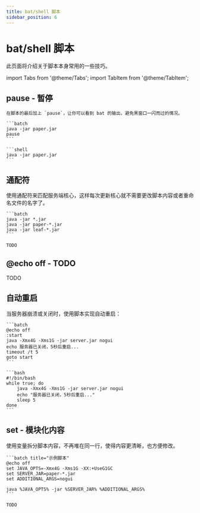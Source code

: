 ```yaml
---
title: bat/shell 脚本
sidebar_position: 6
---
```


# bat/shell 脚本

此页面将介绍关于脚本本身常用的一些技巧。

import Tabs from '@theme/Tabs';
import TabItem from '@theme/TabItem';

## pause - 暂停

<Tabs queryString="pause">
  <TabItem value="windows" label="Windows">

    在脚本的最后加上 `pause`，让你可以看到 bat 的输出，避免黑窗口一闪而过的情况。

    ```batch
    java -jar paper.jar
    pause
    ```

  </TabItem>

  <TabItem value="linux" label="Linux">

    ```shell
    java -jar paper.jar
    ```

  </TabItem>

</Tabs>

## 通配符

使用通配符来匹配服务端核心，这样每次更新核心就不需要更改脚本内容或者重命名文件的名字了。

<Tabs queryString="pause">
  <TabItem value="windows" label="Windows">

    ```batch
    java -jar *.jar
    java -jar paper-*.jar
    java -jar leaf-*.jar
    ```

  </TabItem>

  <TabItem value="linux" label="Linux">

    TODO

  </TabItem>

</Tabs>

## @echo off - TODO

TODO

## 自动重启

当服务器崩溃或关闭时，使用脚本实现自动重启：

<Tabs queryString="auto-reload">
  <TabItem value="windows" label="Windows">

    ```batch
    @echo off
    :start
    java -Xmx4G -Xms1G -jar server.jar nogui
    echo 服务器已关闭，5秒后重启...
    timeout /t 5
    goto start
    ```

  </TabItem>

  <TabItem value="linux" label="Linux">

    ```bash
    #!/bin/bash
    while true; do
        java -Xmx4G -Xms1G -jar server.jar nogui
        echo "服务器已关闭，5秒后重启..."
        sleep 5
    done
    ```

  </TabItem>
</Tabs>

## set - 模块化内容

使用变量拆分脚本内容，不再堆在同一行，使得内容更清晰，也方便修改。

<Tabs queryString="set">
  <TabItem value="windows" label="Windows">

    ```batch title="示例脚本"
    @echo off
    set JAVA_OPTS=-Xmx4G -Xms1G -XX:+UseG1GC
    set SERVER_JAR=paper-*.jar
    set ADDITIONAL_ARGS=nogui

    java %JAVA_OPTS% -jar %SERVER_JAR% %ADDITIONAL_ARGS%
    ```

  </TabItem>

  <TabItem value="linux" label="Linux">

    TODO

  </TabItem>
</Tabs>
